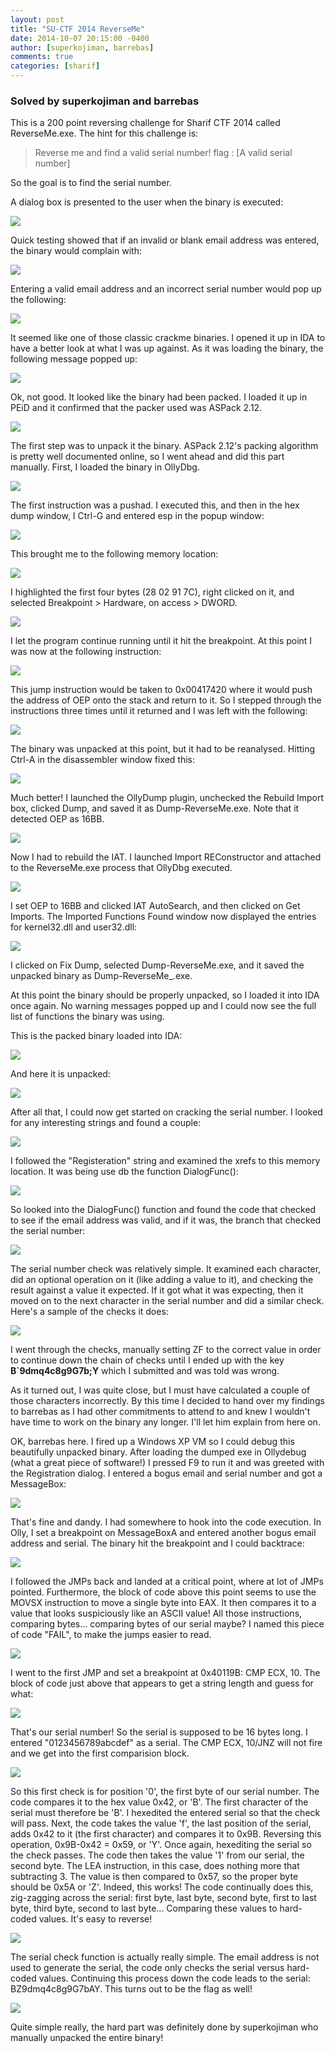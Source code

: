 ```yaml
---
layout: post
title: "SU-CTF 2014 ReverseMe"
date: 2014-10-07 20:15:00 -0400
author: [superkojiman, barrebas]
comments: true
categories: [sharif]
---
```


### Solved by superkojiman and barrebas

This is a 200 point reversing challenge for Sharif CTF 2014 called ReverseMe.exe. The hint for this challenge is:

> Reverse me and find a valid serial number! flag : [A valid serial number]

So the goal is to find the serial number.

A dialog box is presented to the user when the binary is executed:

![](/images/2014/sharif/reverseme/01.png)

Quick testing showed that if an invalid or blank email address was entered, the binary would complain with:

![](/images/2014/sharif/reverseme/02.png)

Entering a valid email address and an incorrect serial number would pop up the following:

![](/images/2014/sharif/reverseme/03.png)

It seemed like one of those classic crackme binaries. I opened it up in IDA to have a better look at what I was up against. As it was loading the binary, the following message popped up:

![](/images/2014/sharif/reverseme/04.png)

Ok, not good. It looked like the binary had been packed. I loaded it up in PEiD and it confirmed that the packer used was ASPack 2.12.

![](/images/2014/sharif/reverseme/05.png)

The first step was to unpack it the binary. ASPack 2.12's packing algorithm is pretty well documented online, so I went ahead and did this part manually. First, I loaded the binary in OllyDbg.

![](/images/2014/sharif/reverseme/06.png)

The first instruction was a pushad. I executed this, and then in the hex dump window, I Ctrl-G and entered esp in the popup window:

![](/images/2014/sharif/reverseme/07.png)

This brought me to the following memory location:

![](/images/2014/sharif/reverseme/08.png)

I highlighted the first four bytes (28 02 91 7C), right clicked on it, and selected Breakpoint > Hardware, on access > DWORD.

![](/images/2014/sharif/reverseme/09.png)

I let the program continue running until it hit the breakpoint. At this point I was now at the following instruction:

![](/images/2014/sharif/reverseme/10.png)

This jump instruction would be taken to 0x00417420 where it would push the address of OEP onto the stack and return to it. So I stepped through the instructions three times until it returned and I was left with the following:

![](/images/2014/sharif/reverseme/11.png)

The binary was unpacked at this point, but it had to be reanalysed. Hitting Ctrl-A in the disassembler window fixed this:

![](/images/2014/sharif/reverseme/12.png)

Much better! I launched the OllyDump plugin, unchecked the Rebuild Import box, clicked Dump, and saved it as Dump-ReverseMe.exe. Note that it detected OEP as 16BB.

![](/images/2014/sharif/reverseme/13.png)

Now I had to rebuild the IAT. I launched Import REConstructor and attached to the ReverseMe.exe process that OllyDbg executed.

![](/images/2014/sharif/reverseme/14.png)

I set OEP to 16BB and clicked IAT AutoSearch, and then clicked on Get Imports. The Imported Functions Found window now displayed the entries for kernel32.dll and user32.dll:

![](/images/2014/sharif/reverseme/15.png)

I clicked on Fix Dump, selected Dump-ReverseMe.exe, and it saved the unpacked binary as Dump-ReverseMe_.exe.

At this point the binary should be properly unpacked, so I loaded it into IDA once again. No warning messages popped up and I could now see the full list of functions the binary was using.

This is the packed binary loaded into IDA:

![](/images/2014/sharif/reverseme/16.png)

And here it is unpacked:

![](/images/2014/sharif/reverseme/17.png)

After all that, I could now get started on cracking the serial number. I looked for any interesting strings and found a couple:

![](/images/2014/sharif/reverseme/18.png)

I followed the "Registeration" string and examined the xrefs to this memory location. It was being use db the function DialogFunc():

![](/images/2014/sharif/reverseme/19.png)

So looked into the DialogFunc() function and found the code that checked to see if the email address was valid, and if it was, the branch that checked the serial number:

![](/images/2014/sharif/reverseme/20.png)

The serial number check was relatively simple. It examined each character, did an optional operation on it (like adding a value to it), and checking the result against a value it expected. If it got what it was expecting, then it moved on to the next character in the  serial number and did a similar check. Here's a sample of the checks it does:

![](/images/2014/sharif/reverseme/21.png)

I went through the checks, manually setting ZF to the correct value in order to continue down the chain of checks until I ended up with the key **B`9dmq4c8g9G7b;Y** which I submitted and was told was wrong.

As it turned out, I was quite close, but I must have calculated a couple of those characters incorrectly. By this time I decided to hand over my findings to barrebas as I had other commitments to attend to and knew I wouldn't have time to work on the binary any longer. I'll let him explain from here on.

OK, barrebas here. I fired up a Windows XP VM so I could debug this beautifully unpacked binary. After loading the dumped exe in Ollydebug (what a great piece of software!) I pressed F9 to run it and was greeted with the Registration dialog. I entered a bogus email and serial number and got a MessageBox:

![](/images/2014/sharif/reverseme/22.png)

That's fine and dandy. I had somewhere to hook into the code execution. In Olly, I set a breakpoint on MessageBoxA and entered another bogus email address and serial. The binary hit the breakpoint and I could backtrace:

![](/images/2014/sharif/reverseme/23.png)

I followed the JMPs back and landed at a critical point, where at lot of JMPs pointed. Furthermore, the block of code above this point seems to use the MOVSX instruction to move a single byte into EAX. It then compares it to a value that looks suspiciously like an ASCII value! All those instructions, comparing bytes... comparing bytes of our serial maybe? I named this piece of code "FAIL", to make the jumps easier to read.

![](/images/2014/sharif/reverseme/24.png)

I went to the first JMP and set a breakpoint at 0x40119B: CMP ECX, 10. The block of code just above that appears to get a string length and guess for what:

![](/images/2014/sharif/reverseme/25.png)

That's our serial number! So the serial is supposed to be 16 bytes long. I entered "0123456789abcdef" as a serial. The CMP ECX, 10/JNZ will not fire and we get into the first comparision block.

![](/images/2014/sharif/reverseme/26.png)

So this first check is for position '0', the first byte of our serial number. The code compares it to the hex value 0x42, or 'B'. The first character of the serial must therefore be 'B'. I hexedited the entered serial so that the check will pass. Next, the code takes the value 'f', the last position of the serial, adds 0x42 to it (the first character) and compares it to 0x9B. Reversing this operation, 0x9B-0x42 = 0x59, or 'Y'. Once again, hexediting the serial so the check passes. The code then takes the value '1' from our serial, the second byte. The LEA instruction, in this case, does nothing more that subtracting 3. The value is then compared to 0x57, so the proper byte should be 0x5A or 'Z'. Indeed, this works! The code continually does this, zig-zagging across the serial: first byte, last byte, second byte, first to last byte, third byte, second to last byte... Comparing these values to hard-coded values. It's easy to reverse!

![](/images/2014/sharif/reverseme/27.png)

The serial check function is actually really simple. The email address is not used to generate the serial, the code only checks the serial versus hard-coded values. Continuing this process down the code leads to the serial: BZ9dmq4c8g9G7bAY. This turns out to be the flag as well!

![](/images/2014/sharif/reverseme/28.png)

Quite simple really, the hard part was definitely done by superkojiman who manually unpacked the entire binary!


